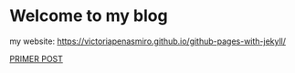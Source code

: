 # Welcome to my blog
my website: https://victoriapenasmiro.github.io/github-pages-with-jekyll/

<a href="/github-pages-with-jekyll/_posts/2020-06-17-my-first-blog-post.md" target="_blank">PRIMER POST</a>
